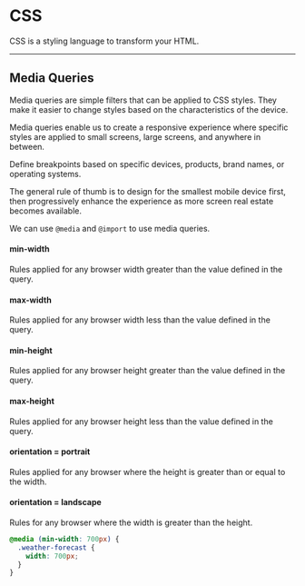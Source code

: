 # CSS

CSS is a styling language to transform your HTML. 

***

## Media Queries

Media queries are simple filters that can be applied to CSS styles. They make it easier to change styles based on the characteristics of the device.

Media queries enable us to create a responsive experience where specific styles are applied to small screens, large screens, and anywhere in between.

Define breakpoints based on specific devices, products, brand names, or operating systems. 

The general rule of thumb is to design for the smallest mobile device first, then progressively enhance the experience as more screen real estate becomes available. 

We can use `@media` and `@import` to use media queries.

#### min-width 

Rules applied for any browser width greater than the value defined in the query.

#### max-width

Rules applied for any browser width less than the value defined in the query. 

#### min-height

Rules applied for any browser height greater than the value defined in the query.

#### max-height

Rules applied for any browser height less than the value defined in the query.

#### orientation = portrait

Rules applied for any browser where the height is greater than or equal to the width.

#### orientation = landscape

Rules for any browser where the width is greater than the height.

```CSS
@media (min-width: 700px) {
  .weather-forecast {
    width: 700px;
  }
}
```